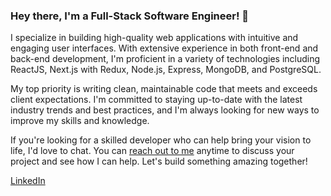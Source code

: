 ### Hey there, I'm a Full-Stack Software Engineer! 👋

I specialize in building high-quality web applications with intuitive and engaging user interfaces. With extensive experience in both front-end and back-end development, I'm proficient in a variety of technologies including ReactJS, Next.js with Redux, Node.js, Express, MongoDB, and PostgreSQL.

My top priority is writing clean, maintainable code that meets and exceeds client expectations. I'm committed to staying up-to-date with the latest industry trends and best practices, and I'm always looking for new ways to improve my skills and knowledge.

If you're looking for a skilled developer who can help bring your vision to life, I'd love to chat. You can [reach out to me](mailto:mohammedshoman9@gmail.com) anytime to discuss your project and see how I can help. Let's build something amazing together!


<a href="https://www.linkedin.com/in/shomans/" target="_blank">LinkedIn</a>

